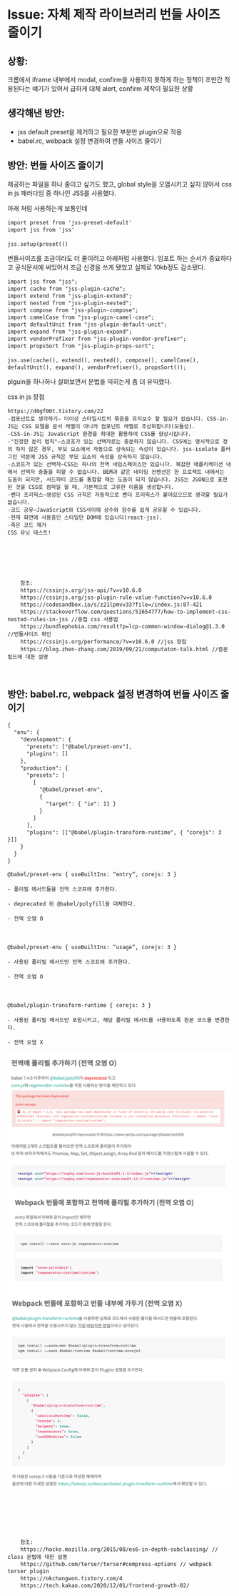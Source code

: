 <!--
author: Dailyscat
purpose: issue arrange
rules:
 (1) 헤더와 문단사이
    <br/>
    <br/>
 (2) 코드가 작성되는 부분은 >로 정리
 (3) 참조는 해당 내용 바로 아래
    <br/>
    <br/>
 (4) 명령어는 bold
 (5) 방안은 ## 안의 과정은 ###
-->

# Issue: 자체 제작 라이브러리 번들 사이즈 줄이기

## 상황:

크롬에서 iframe 내부에서 modal, confirm을 사용하지 못하게 하는 정책이 조만간 적용된다는 얘기가 있어서 급하게 대체 alert, confirm 제작이 필요한 상황

## 생각해낸 방안:

- jss default preset을 제거하고 필요한 부분만 plugin으로 적용
- babel.rc, webpack 설정 변경하여 번들 사이즈 줄이기

## 방안: 번들 사이즈 줄이기

제공하는 파일을 하나 줄이고 싶기도 했고,
global style을 오염시키고 싶지 않아서 css in js 패러다임 중 하나인 JSS를 사용했다.

아래 처럼 사용하는게 보통인데

```
import preset from 'jss-preset-default'
import jss from 'jss'

jss.setup(preset())
```

번들사이즈를 조금이라도 더 줄이려고 아래처럼 사용했다.
임포트 하는 순서가 중요하다고 공식문서에 써있어서 조금 신경을 쓰게 됐었고
실제로 10kb정도 감소됐다.

```
import jss from "jss";
import cache from "jss-plugin-cache";
import extend from "jss-plugin-extend";
import nested from "jss-plugin-nested";
import compose from "jss-plugin-compose";
import camelCase from "jss-plugin-camel-case";
import defaultUnit from "jss-plugin-default-unit";
import expand from "jss-plugin-expand";
import vendorPrefixer from "jss-plugin-vendor-prefixer";
import propsSort from "jss-plugin-props-sort";

jss.use(cache(), extend(), nested(), compose(), camelCase(), defaultUnit(), expand(), vendorPrefixer(), propsSort());

```

plguin을 하나하나 살펴보면서 문법을 익히는게 좀 더 유익했다.

css in js 장점

```
https://d0gf00t.tistory.com/22
-컴포넌트로 생각하기— 더이상 스타일시트의 묶음을 유지보수 할 필요가 없습니다. CSS-in-JS는 CSS 모델을 문서 레벨이 아니라 컴포넌트 레벨로 추상화합니다(모듈성).
-CSS-in-JS는 JavaScript 환경을 최대한 활용하여 CSS를 향상시킵니다.
-"진정한 분리 법칙"—스코프가 있는 선택자로는 충분하지 않습니다. CSS에는 명시적으로 정의 하지 않은 경우, 부모 요소에서 자동으로 상속되는 속성이 있습니다. jss-isolate 플러그인 덕분에 JSS 규칙은 부모 요소의 속성을 상속하지 않습니다.
-스코프가 있는 선택자—CSS는 하나의 전역 네임스페이스만 있습니다. 복잡한 애플리케이션 내에서 선택자 충돌을 피할 수 없습니다. BEM과 같은 네이밍 컨벤션은 한 프로젝트 내에서는 도움이 되지만, 서드파티 코드를 통합할 때는 도움이 되지 않습니다. JSS는 JSON으로 표현된 것을 CSS로 컴파일 할 때, 기본적으로 고유한 이름을 생성합니다.
-벤더 프리픽스—생성된 CSS 규칙은 자동적으로 벤더 프리픽스가 붙어있으므로 생각할 필요가 없습니다.
-코드 공유—JavaScript와 CSS사이에 상수와 함수를 쉽게 공유할 수 있습니다.
-현재 화면에 사용중인 스타일만 DOM에 있습니다(react-jss).
-죽은 코드 제거
CSS 유닛 테스트!
```

<br/>

<br/>
<br/>
<br/>

        참조:
        https://cssinjs.org/jss-api/?v=v10.6.0
        https://cssinjs.org/jss-plugin-rule-value-function?v=v10.6.0
        https://codesandbox.io/s/z21lpmvv33?file=/index.js:87-421
        https://stackoverflow.com/questions/51654777/how-to-implement-css-nested-rules-in-jss //중첩 css 사용법
        https://bundlephobia.com/result?p=lcp-common-window-dialog@1.3.0 //번들사이즈 확인
        https://cssinjs.org/performance/?v=v10.6.0 //jss 장점
        https://blog.zhen-zhang.com/2019/09/21/computaton-talk.html //증분 빌드에 대한 설명

<br/>

## 방안: babel.rc, webpack 설정 변경하여 번들 사이즈 줄이기

```
{
  "env": {
    "development": {
      "presets": ["@babel/preset-env"],
      "plugins": []
    },
    "production": {
      "presets": [
        [
          "@babel/preset-env",
          {
            "target": { "ie": 11 }
          }
        ]
      ],
      "plugins": [["@babel/plugin-transform-runtime", { "corejs": 3 }]]
    }
  }
}
```

```
@babel/preset-env { useBuiltIns: “entry”, corejs: 3 }

- 폴리필 메서드들을 전역 스코프에 추가한다.

- deprecated 된 @babel/polyfill을 대체한다.

- 전역 오염 O



@babel/preset-env { useBuiltIns: “usage”, corejs: 3 }

- 사용된 폴리필 메서드만 전역 스코프에 추가한다.

- 전역 오염 O



@babel/plugin-transform-runtime { corejs: 3 }

- 사용된 폴리필 메서드만 포함시키고, 해당 폴리필 메서드를 사용하도록 원본 코드를 변경한다.

- 전역 오염 X
```

![](image/2021-06-04-22-59-29.png)
![](image/2021-06-04-23-00-30.png)
![](image/2021-06-04-23-01-03.png)

<br/>

<br/>
<br/>
<br/>

        참조:
        https://hacks.mozilla.org/2015/08/es6-in-depth-subclassing/ // class 문법에 대한 설명
        https://github.com/terser/terser#compress-options // webpack terser plugin
        https://okchangwon.tistory.com/4
        https://tech.kakao.com/2020/12/01/frontend-growth-02/

<br/>
